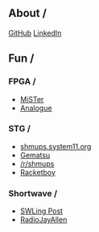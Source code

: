 ## About /
<a href="https://github.com/jrhinds" class="btn btn-github"><span class="icon"></span>GitHub</a>
<a href="https://www.linkedin.com/in/jrhinds000" class="btn btn-linkedin"><span class="icon"></span>LinkedIn</a>

## Fun /

### FPGA /

* [MiSTer](https://github.com/MiSTer-devel/Main_MiSTer/wiki)
* [Analogue](https://analogue.co)

### STG /

* [shmups.system11.org](https://shmups.system11.org)
* [Gematsu](https://www.gematsu.com/genres/shoot-em-up)
* [/r/shmups](https://www.reddit.com/r/shmups/)
* [Racketboy](https://www.racketboy.com/retro/shooters)

### Shortwave /

* [SWLing Post](https://swling.com/blog)
* [RadioJayAllen](https://radiojayallen.com)

